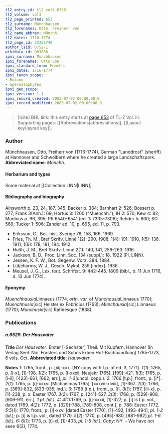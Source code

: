 ```yaml
---
tl2_entry_id: tl2_vol3_0759
tl2_volume: vol3
tl2_page_printed: 653
tl2_surname: Münchhausen
tl2_forenames: Otto, Freiherr von
tl2_name_abbrev: Münchh.
tl2_dates: 1716-1774
tl2_page_id: 33355740
author_lsid: 6752-1
wikidata_id: Q63880
ipni_surname: Münchhausen
ipni_forenames: Otto von
ipni_standard_form: Münchh.
ipni_dates: 1716-1774
ipni_taxon_scope: 
- Botany
- Spermatophytes
ipni_geo_scope: 
ipni_version: 1.1
ipni_record_created: 2003-07-02 00:00:00.0
ipni_record_modified: 2003-07-02 00:00:00.0
---
```



> [!cite] BHL link: this entry starts at [page 653](https://www.biodiversitylibrary.org/page/33355740) of TL-2 Vol. III.
> Supporting pages: [[Abbreviations|abbreviations]], [[Layout key|layout key]].

### Author

Münchhausen, Otto, Freiherr von (1716-1774), German "Landdrost" (sheriff) at Hannover and Schwölbern where he created a large Landschaftspark. 
**Abbreviated name**: *Münchh.*

#### Herbarium and types

Some material at [[Collection LINN|LINN]].

#### Bibliography and biography

Ainsworth p. 23, 24, 187, 345; Backer p. 384; Barnhart 2: 526; Bossert p. 277; Frank 3(Anh.): 69; Hortus 3: 1200 ("Muenchh."); IH 2: 570; Kew 4: 82; Moebius p. 96, 395; PR 6540-6541 (ed. 1: 7305-7306); Rehder 5: 600; SO 569; Tucker 1: 506; Zander ed. 10, p. 695, ed. 11, p. 793.
- Eriksson, G., Bot. hist. Sverige 78, 158, 166. 1969.
- Fries, Th. M., Bref Skrifv. Linné 1(2): 290. 1908, 1(4): 191. 1910, 1(5): 136. 1911, 1(6): 178, 181, 194. 1912.
- Hulth, J. M., Bref Skrifv. Linné 2(1): 140, 141, 259-263. 1916.
- Jackson, B. D., Proc. Linn. Soc. 134 (suppl.): 18. 1922 (Pl. LINN).
- Jessen, K. F. W., Bot. Gegenw. Vorz. 384. 1884.
- Lütjeharms, W. J., Gesch. Mykol. 259 \[index\]. 1936.
- Meusel, J. G., Lex. teut. Schriftst. 9: 442-445. 1809 (bibl., b. 11 Jun 1716, d. 13 Jun 1774).

#### Eponymy

*Muenchhausia*Linnaeus (1774, *orth. var.* of *Munchausia*Linnaeus 1770); *Muenchhusia*\[sic\] Heister ex Fabricius (1763); *Munchausia*\[sic\] Linnaeus (1770); *Munchusia*\[sic\] Rafinesque (1838).

### Publications

##### n.6529. Der Hausvater

**Title**
*Der Hausvater*. Erster \[-Sechster\] Theil. Mit Kupfern. Hannover (In Verlag Seel. Nic. Försters und Sohns Erben Hof-Buchhandlung) 1765-1773, 6 vols. Oct.
**Abbreviated title**: *Hausvater*.

**Notes**
*1*: 1765, front., p. \[iii\]-xxx. \[NY copy with t.p. of ed. 3, 1771\].
*1*(*1*): 1765, p. \[i-x\], \[1\]-198.
*1*(*2*): 1765, p. \[i-xxxii, Neujahr 1765\], \[199\]-421.
*1*(*3*): 1765, p. \[i-ii\], \[423\]-661, \[662, err.\], *pl. 1-3*(uncol. copp.).
*2*: 1766 \[t.p.\], front., p. \[i\*\].
*2*(*1*): 1765, p. \[i\]-xxxvi \[Michaelmas 1765\], \[xxxvii-xlviii\], \[1\]-367.
*2*(*3*): 1766, p. \[369\]-832, \[833-935, ind.\].
*3*: 1768 (t.p.), front., p. \[i\].
*3*(*1*): 1767, \[iii-x\], p. \[1\]-238, p. x: Easter 1767.
*3*(*2*): 1767, p. \[241\]-527.
*3(3*): 1768, p. \[529\]-908, \[909-911, err.\], *1* *pl. (id.).*
*4: 4(1*):1769, p. \[i\]-xxxii, \[1\]-327; p. \[i\] is t.p. vol., dated 1769.
*4*(*2*): 1772, p. \[329\]-788, \[789-808, cont.\], p. 788: Easter 1772.
*5:5*(*1*): 1770, front., p. \[i\]-xxvi \[dated Easter 1770\], \[1\]-492, \[493-494\], *pl. 1-2* (*id.*); p. \[i\] is t.p. vol., dated 1770.
*5*(*2*): 1770, p. \[495\]-980, \[981-982\],*pl. 1-6 (id.).*
*6: 6*(*1*): 1773, p. \[i\]-xl, \[1\]-403, *pl. 1-5 (id.).*
*Copy*: NY. – We have not seen 6(2), 1774.

